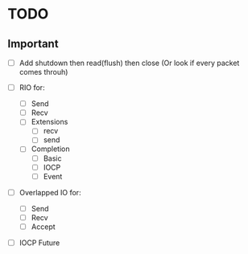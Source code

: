 # TODO

  ## Important
  - [ ] Add shutdown then read(flush) then close (Or look if every packet comes throuh)

  - [ ] RIO for:
    - [ ] Send
    - [ ] Recv
    - [ ] Extensions
      - [ ] recv
      - [ ] send
    - [ ] Completion
      - [ ] Basic
      - [ ] IOCP
      - [ ] Event
  - [ ] Overlapped IO for:
    - [ ] Send
    - [ ] Recv
    - [ ] Accept
  - [ ] IOCP Future